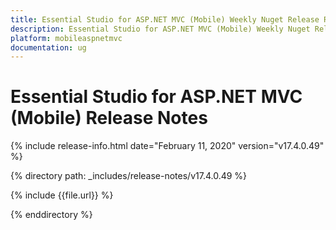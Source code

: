 ```yaml
---
title: Essential Studio for ASP.NET MVC (Mobile) Weekly Nuget Release Release Notes  
description: Essential Studio for ASP.NET MVC (Mobile) Weekly Nuget Release Release Notes  
platform: mobileaspnetmvc
documentation: ug
---
```


# Essential Studio for ASP.NET MVC (Mobile)  Release Notes  

{% include release-info.html date="February 11, 2020"  version="v17.4.0.49" %} 


{% directory path: _includes/release-notes/v17.4.0.49 %}

{% include {{file.url}} %}

{% enddirectory %}
